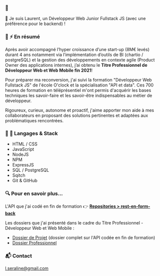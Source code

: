 ### 👋

🌱 Je suis Laurent, un Développeur Web Junior Fullstack JS (avec une préférence pour le backend) !

### :page_facing_up: :zap: En résumé

Après avoir accompagné l’hyper croissance d’une start-up (8M€ levés) durant 4 ans notamment via l’implémentation d’outils de BI (chartio / postgreSQL) et la gestion des développements en contexte agile (Product Owner des applications internes), j’ai obtenu le **Titre Professionnel de Développeur Web et Web Mobile fin 2021**! 

Pour préparer ma reconversion, j'ai suivi la formation "Développeur Web Fullstack JS" de l'école O'clock et la spécialisation "API et data". Ces 700 heures de formation en téléprésentiel m'ont permis d'acquérir les bases techniques les savoir-faire et les savoir-être indispensables au métier de développeur.

Rigoureux, curieux, autonome et proactif, j'aime apporter mon aide à mes collaborateurs en proposant des solutions pertinentes et adaptées aux problématiques rencontrées.

### :wrench: :hammer: Langages & Stack

- HTML / CSS
- JavaScript
- NodeJS
- NPM
- ExpressJS
- SQL / PostgreSQL
- Sqitch
- Git & GitHub

### :mag: Pour en savoir plus...

L'API que j'ai codé en fin de formation :point_right: [**Repositories > rest-en-form-back**](https://github.com/Laurent-srln/rest-en-form-back)

Les dossiers que j'ai présenté dans le cadre du Titre Professionnel - Développeur Web et Web Mobile :
- [Dossier de Projet](https://www.fichier-pdf.fr/2022/01/27/dossierdeprojet-tpdwwm-laurentseraline/) (dossier complet sur l'API codée en fin de formation)
- [Dossier Professionnel](https://www.fichier-pdf.fr/2022/01/27/dossierprofessionnel-tpdwwm-laurent-seraline/) 

### :mailbox_with_mail: Contact

l.seraline@gmail.com


